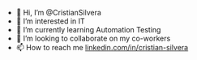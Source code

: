 - 👋 Hi, I’m @CristianSilvera
- 👀 I’m interested in IT
- 🌱 I’m currently learning Automation Testing
- 💞️ I’m looking to collaborate on my co-workers
- 📫 How to reach me [linkedin.com/in/cristian-silvera](https://www.linkedin.com/in/cristian-silvera/)

<!---
CristianSilvera/CristianSilvera is a ✨ special ✨ repository because its `README.md` (this file) appears on your GitHub profile.
You can click the Preview link to take a look at your changes.
--->
